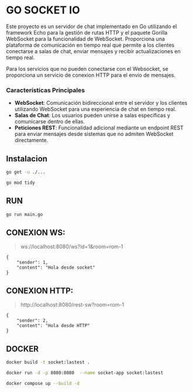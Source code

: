 # GO SOCKET IO

Este proyecto es un servidor de chat implementado en Go utilizando el framework Echo para la gestión de rutas HTTP y el paquete Gorilla WebSocket para la funcionalidad de WebSocket. Proporciona una plataforma de comunicación en tiempo real que permite a los clientes conectarse a salas de chat, enviar mensajes y recibir actualizaciones en tiempo real.

Para los servicios que no pueden conectarse con el Websocket, se proporciona un servicio de conexion HTTP para el envio de mensajes.

### Características Principales
- **WebSocket**: Comunicación bidireccional entre el servidor y los clientes utilizando WebSocket para una experiencia de chat en tiempo real.
- **Salas de Chat**: Los usuarios pueden unirse a salas específicas y comunicarse dentro de ellas.
- **Peticiones REST**: Funcionalidad adicional mediante un endpoint REST para enviar mensajes desde sistemas que no admiten WebSocket directamente.

## Instalacion
```bash
go get -u ./...
```

```bash
go mod tidy
```

## RUN
```bash
go run main.go
```

## CONEXION WS: 
>ws://localhost:8080/ws?id=1&room=rom-1
```
{
	"sender": 1,
	"content": "Hola desde socket"
}
```

## CONEXION HTTP: 
>http://localhost:8080/rest-sw?room=rom-1
```
{
	"sender": 2,
	"content": "Hola desde HTTP"
}
```

## DOCKER
```bash
docker build -t socket:lastest .
```

```bash
docker run -d -p 8080:8080  --name socket-app socket:lastest
```

```bash
docker compose up --build -d
```